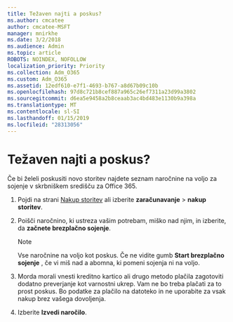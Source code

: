 ```yaml
---
title: Težaven najti a poskus?
ms.author: cmcatee
author: cmcatee-MSFT
manager: mnirkhe
ms.date: 3/2/2018
ms.audience: Admin
ms.topic: article
ROBOTS: NOINDEX, NOFOLLOW
localization_priority: Priority
ms.collection: Adm_O365
ms.custom: Adm_O365
ms.assetid: 12edf610-e7f1-4693-b767-a8d67b09c10b
ms.openlocfilehash: 97d8c721b8cef887a965c26ef7311a23d99a3802
ms.sourcegitcommit: d6ea5e9458a2b8ceaab3ac4bd483e1130b9a398a
ms.translationtype: MT
ms.contentlocale: sl-SI
ms.lasthandoff: 01/15/2019
ms.locfileid: "28313056"
---
```

# <a name="trying-to-find-a-trial"></a>Težaven najti a poskus?

Če bi želeli poskusiti novo storitev najdete seznam naročnine na voljo za sojenje v skrbniškem središču za Office 365.
  
1. Pojdi na strani [Nakup storitev](https://go.microsoft.com/fwlink/p/?linkid=868433) ali izberite **zaračunavanje** \> **nakup storitev**.
    
2. Poišči naročnino, ki ustreza vašim potrebam, miško nad njim, in izberite, da **začnete brezplačno sojenje**.
    
    > [!NOTE]
    > Vse naročnine na voljo kot poskus. Če ne vidite gumb **Start brezplačno sojenje** , če vi miš nad a abomna, ki pomeni sojenja ni na voljo. 
  
3. Morda morali vnesti kreditno kartico ali drugo metodo plačila zagotoviti dodatno preverjanje kot varnostni ukrep. Vam ne bo treba plačati za to prost poskus. Bo podatke za plačilo na datoteko in ne uporabite za vsak nakup brez vašega dovoljenja.
    
4. Izberite **Izvedi naročilo**.
    

